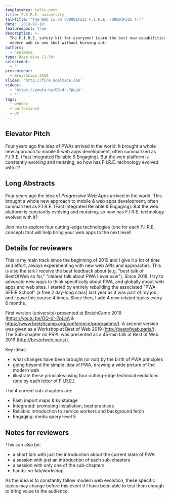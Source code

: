 ```yaml
---
templateKey: talks-post
title: F.I.R.E. university
talktitle: "The Web is on \U0001F525 F.I.R.E. \U0001F525 !!!"
date: '2019-07-18'
featuredpost: true
description: >-
  The F.I.R.E. safety kit for everyone! Learn the best new capabilities of the
  modern web in one shot without burning out!
authors:
  - noelmace
type: Deep dive (2-3h)
selectedat:
  - ''
presentedat:
  - BreizhCamp 2019
slides: 'http://fire.noelmace.com'
videos:
  - 'https://youtu.be/OQ-dr-7pLaA'
  - ''
tags:
  - webdev
  - performance
  - UX
---
```

## Elevator Pitch

Four years ago the idea of PWAs arrived in the world! It brought a whole new approach to mobile & web apps development, often summarized as F.I.R.E. (Fast Integrated Reliable & Engaging). But the web platform is constantly evolving and mutating, so how has F.I.R.E. technology evolved with it?

## Long Abstracts

Four years ago the idea of _Progressive Web Apps_ arrived in the world. This brought a whole new approach to mobile & web apps development, often summarized as F.I.R.E. (Fast Integrated Reliable & Engaging). But the web platform is constantly evolving and mutating, so how has F.I.R.E. technology evolved with it?

Join me to explore four cutting-edge technologies (one for each F.I.R.E. concept) that will help bring your web apps to the next level!

## Details for reviewers

This is my main track since the beginning of 2019 and I give it a lot of time and effort, always experimenting with new web APIs and approaches. This is also the talk I receive the best feedback about (e.g. "best talk of BestOfWeb so far," "clearer talk about PWA I ever saw"). Since 2018, I try to advocate new ways to think specifically about PWA, and globally about web apps and web sites. I started by entirely rebuilding the associated "PWA SFEIR School" (a free 2 day-long class) last year as it was part of my job, and I gave this course 4 times. Since then, I add 4 new related topics every 6 months.

First version (university) presented at BreizhCamp 2019 (https://youtu.be/OQ-dr-7pLaA & https://www.breizhcamp.org/conference/programme/). A second version was given as a Workshop at Best of Web 2019 (http://bestofweb.paris/). The Sub-chapter on PRPL was presented as a 45-min talk at Best of Web 2019 (http://bestofweb.paris/).

Key ideas:

* what changes have been brought (or not) by the birth of PWA principles
* going beyond the simple idea of PWA, drawing a wide picture of the modern web
* illustrate these principles using four cutting-edge technical evolutions (one by each letter of F.I.R.E.)

The 4 current sub-chapters are:

* Fast: import maps & kv storage
* Integrated: promoting installation, best practices
* Reliable: introduction to service workers and background fetch
* Engaging: media query level 5

## Notes for reviewers

This can also be:

* a short talk with just the introduction about the current state of PWA
* a session with just an introduction of each sub-chapters
* a session with only one of the sub-chapters
* hands-on-lab/workshop

As the idea is to constantly follow modern web evolution, these specific topics may change before this event if I have been able to test them enough to bring value to the audience.
